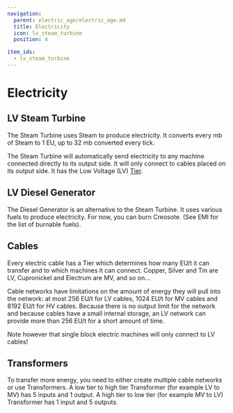 ```yaml
---
navigation:
  parent: electric_age/electric_age.md
  title: Electricity
  icon: lv_steam_turbine
  position: 4

item_ids:
  - lv_steam_turbine
---
```


# Electricity

## LV Steam Turbine

<Recipe id="modern_industrialization:electric_age/machine/lv_steam_turbine_asbl" />

The Steam Turbine uses Steam to produce electricity. It converts every mb of Steam to 1 EU, up to 32 mb converted every tick.

The Steam Turbine will automatically send electricity to any machine connected directly to its output side.
It will only connect to cables placed on its output side. It has the Low Voltage (LV) [Tier]().

## LV Diesel Generator

<Recipe id="modern_industrialization:electric_age/machine/lv_diesel_generator_asbl" />

The Diesel Generator is an alternative to the Steam Turbine. It uses various fuels to produce electricity.
For now, you can burn Creosote. (See EMI for the list of burnable fuels).

## Cables

Every electric cable has a Tier which determines how many EU/t it can transfer and to which machines it can connect. Copper, Silver and Tin are LV, Cupronickel and Electrum are MV, and so on...

Cable networks have limitations on the amount of energy they will pull into the network: at most 256 EU/t for LV cables, 1024 EU/t for MV cables and 8192 EU/t for HV cables. Because there is no output limit for the network and because cables have a small internal storage, an LV network can provide more than 256 EU/t for a short amount of time.

Note however that single block electric machines will only connect to LV cables!

## Transformers

To transfer more energy, you need to either create multiple cable networks or use Transformers.
A low tier to high tier Transformer (for example LV to MV) has 5 inputs and 1 output. A high tier to low tier (for example MV to LV) Transformer has 1 input and 5 outputs.

<Row>
  <Recipe id="modern_industrialization:electric_age/transformer/lv_mv/up_asbl" />
  <Recipe id="modern_industrialization:electric_age/transformer/lv_mv/down_asbl" />
</Row>
